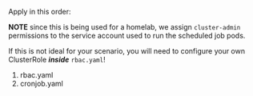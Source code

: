 Apply in this order:

**NOTE** since this is being used for a homelab, we assign `cluster-admin` permissions to the service account used to run the scheduled job pods.

If this is not ideal for your scenario, you will need to configure your own ClusterRole ***inside*** `rbac.yaml`!

1. rbac.yaml
2. cronjob.yaml
